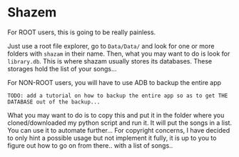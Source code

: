# Shazem


For ROOT users, this is going to be really painless. 

Just use a root file explorer, go to `Data/Data/` and look for one or more folders with `shazam` in their name. Then, what you may want to do is look for `library.db`. This is where shazam usually stores its databases. These storages hold the list of your songs...

For NON-ROOT users, you will have to use ADB to backup the entire app 

`TODO: add a tutorial on how to backup the entire app so as to get THE DATABASE out of the backup...`


What you may want to do is to copy this and put it in the folder where you cloned/downloaded my python script and run it. 
It will put the songs in a list. You can use it to automate further... For copyright concerns, I have decided to only hint a possible usage but not implement it fully, it is up to you to figure out how to go on from there.. with a list of songs..
